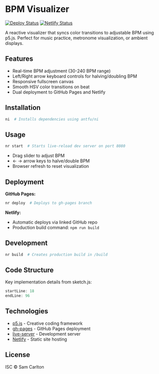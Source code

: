 # BPM Visualizer

[![Deploy Status](https://github.com/thatguysam/bpm/actions/workflows/deploy.yml/badge.svg)](https://github.com/thatguysam/bpm/actions) 
[![Netlify Status](https://api.netlify.com/api/v1/badges/<your-badge-id>/deploy-status)](https://app.netlify.com/sites/<your-site-name>/deploys)

A reactive visualizer that syncs color transitions to adjustable BPM using p5.js. 
Perfect for music practice, metronome visualization, or ambient displays.

## Features

- Real-time BPM adjustment (30-240 BPM range)
- Left/Right arrow keyboard controls for halving/doubling BPM
- Responsive fullscreen canvas
- Smooth HSV color transitions on beat
- Dual deployment to GitHub Pages and Netlify

## Installation

```bash
ni  # Installs dependencies using antfu/ni
```

## Usage

```bash
nr start  # Starts live-reload dev server on port 8080
```

- Drag slider to adjust BPM
- ← → arrow keys to halve/double BPM
- Browser refresh to reset visualization

## Deployment

**GitHub Pages:**
```bash
nr deploy  # Deploys to gh-pages branch
```

**Netlify:**
- Automatic deploys via linked GitHub repo
- Production build command: `npm run build`

## Development

```bash
nr build  # Creates production build in /build
```

## Code Structure

Key implementation details from sketch.js:
```javascript:sketch.js
startLine: 18
endLine: 96
```

## Technologies

- [p5.js](https://p5js.org/) - Creative coding framework
- [gh-pages](https://github.com/tschaub/gh-pages) - GitHub Pages deployment
- [live-server](https://github.com/tapio/live-server) - Development server
- [Netlify](https://www.netlify.com/) - Static site hosting

## License

ISC © Sam Carlton